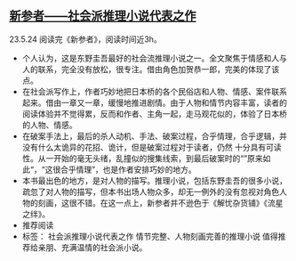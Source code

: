 ## [新参者——社会派推理小说代表之作](https://book.douban.com/review/15603165/)

23.5.24 阅读完《新参者》，阅读时间近3h。

- 个人认为，这是东野圭吾最好的社会流推理小说之一。全文聚焦于情感和人与人的联系，完全没有放松，很专注。借由角色加贺恭一郎，完美的体现了该点。
- 在社会派写作上，作者巧妙地把日本桥的各个民俗店和人物、情感、案件联系起来。借由一章又一章，缓慢地推进剧情。由于人物和情节内容丰富，读者的阅读体验并不觉得累，反而和作者、主角一起，走马观花似的，体验了日本桥的人物、情感。
- 在破案手法上，最后的杀人动机、手法、破案过程，合乎情理，合乎逻辑，并没有什么太诡异的花招、诡计，但是破案过程对于读者，仍然 十分具有可读性。从一开始的毫无头绪，乱撞似的搜集线索，到最后破案时的“”原来如此“，“这很合乎情理”，也是作者安排巧妙的地方。
- 本书最出色的地方，是对人物的描写。推理小说，包括东野圭吾的很多小说，疏忽了对人物的描写，但本书出场人物众多，却无一例外的没有忽视对角色人物的刻画，这很不错。在这一点上，新参者并不逊色于《解忧杂货铺》《流星之绊》。
- 推荐阅读
- 标签： 社会派推理小说代表之作 情节完整、人物刻画完善的推理小说 值得推荐给亲朋、充满温情的社会派小说。